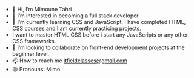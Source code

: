 - 👋 Hi, I’m Mimoune Tahri
- 👀 I’m interested in becoming a full stack developer
- 🌱 I’m currently learning CSS and JavaScript. I have completed HTML, CSS  courses and I am currently practicing projects.
- I want to master HTML CSS before i start any JavaScripts or any other CSS frameworks.
- 💞️ I’m looking to collaborate on front-end development projects at the beginner level.
- 📫 How to reach me itfieldclasses@gmail.com
- 😄 Pronouns: Mimo


<!---
fayort87/fayort87 is a ✨ special ✨ repository because its `README.md` (this file) appears on your GitHub profile.
You can click the Preview link to take a look at your changes.
--->

